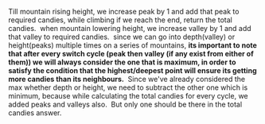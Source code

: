 Till mountain rising height, we increase peak by 1 and add that peak to required candies,
while climbing if we reach the end, return the total candies.
​
when mountain lowering height, we increase valley by 1 and add that valley to required candies.
​
since we can go into depth(valley) or height(peaks) multiple times on a series of mountains, **its important to note that after every switch cycle (peak then valley (if any exist from either of them)) we will always consider the one that is maximum, in order to satisfy the condition that the highest/deepest point will ensure its getting more candies than its neighbours.**
​
Since we've already considered the max whether depth or height, we need to subtract the other one which is minimum, because while calculating the total candies for every cycle, we added peaks and valleys also.
​
But only one should be there in the total candies answer.